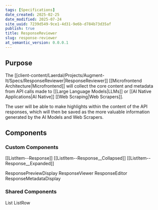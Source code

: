 ```yaml
---
tags: [Specifications]
date_created: 2025-02-25
date_modified: 2025-07-24
site_uuid: 7239d549-9ce1-4d31-9e6b-d784b73d35af
publish: true
title: ResponseReviewer
slug: response-reviewer
at_semantic_version: 0.0.0.1
---
```


## Purpose
The [[client-content/Laerdal/Projects/Augment-It/Specs/ResponseReviewer|ResponseReviewer]] [[Microfrontend Architecture|Microfrontend]] will collect the core content and metadata from API calls made to [[Large Language Models|LLMs]] or [[AI Native Applications|AI Native]] [[Web Scraping|Web Scrapers]]. 

The user will be able to make highlights within the content of the API responses, which will then be saved as the more valuable information generated by the AI Models and Web Scrapers. 

## Components

### Custom Components
[[ListItem--Response]]
	[[ListItem--Response__Collapsed]]
	[[ListItem--Response__Expanded]]
	
ResponsePreviewDisplay
ResponseViewer
ResponseEditor
ResponseMetadataDisplay



### Shared Components
List
ListRow
